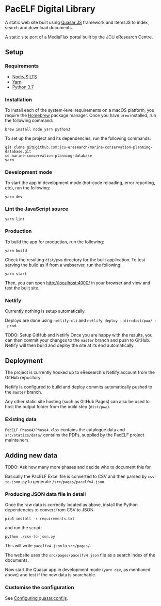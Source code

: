 # PacELF Digital Library

<!-- [![Netlify Status](https://api.netlify.com/api/v1/badges/f040db2b-3186-43b4-b3e7-0ebf7b6b3409/deploy-status)](https://app.netlify.com/sites/marinescp/deploys) -->

A static web site built using [Quasar
JS](https://quasar.dev/quasar-cli/installation) framework and ItemsJS to
index, search and download documents.

A static site port of a MediaFlux portal built by the JCU eResearch
Centre.

## Setup

### Requirements

- [NodeJS LTS](https://nodejs.org/en/)
- [Yarn](https://classic.yarnpkg.com/en/docs/install#mac-stable)
- [Python 3.7](https://www.python.org/downloads/)

### Installation

To install each of the system-level requirements on a macOS platform, you
require the [Homebrew](https://brew.sh/) package manager. Once you have `brew`
installed, run the following command:

```shell
brew install node yarn python3
```

To set up the project and its dependencies, run the following commands:

```shell
git clone git@github.com:jcu-eresearch/marine-conservation-planning-database.git
cd marine-conservation-planning-database
yarn
```

### Development mode

To start the app in development mode (hot-code reloading, error reporting,
etc), run the following:

```shell
yarn dev
```

### Lint the JavaScript source

```shell
yarn lint
```

### Production

To build the app for production, run the following:

```shell
yarn build
```

Check the resulting `dist/pwa` directory for the built application. To test
serving the build as if from a webserver, run the following:

```shell
yarn start
```

Then, you can open <http://localhost:4000/> in your browser and view and test
the built site.

### Netlify

Currently nothing is setup automatically.

Deploys are done using `netlify-cli` and `netlify deploy --dir=dist/pwa/ --prod`.

TODO: Setup GitHub and Netlify
Once you are happy with the results, you can then commit your changes to the
`master` branch and push to GitHub. Netlify will then build and deploy the
site at its end automatically.

## Deployment

The project is currently hooked up to eResearch's Netlify account from the
GitHub repository.

Netlify is configured to build and deploy commits automatically pushed to the
`master` branch.

Any other static site hosting (such as GitHub Pages) can also be used
to host the output folder from the build step (`dist/pwa`).


### Existing data

`PacELF_Phase4/Phase4.xlsx` contains the catalogue data and `src/statics/data/` contains the PDFs, supplied by the PacELF project maintainers.

## Adding new data

TODO: Ask how many more phases and decide who to document this for.

Basically the PacELF Excel file is converted to CSV and then parsed by `csv-to-json.py` to generate `/src/pages/pacelfv4.json`

### Producing JSON data file in detail

Once the raw data is correctly located as above, install the Python dependencies to convert from CSV to JSON:

```shell
pip3 install -r requirements.txt
```

and run the script:

```shell
python ./csv-to-json.py
```

This will write `pacelfv4.json` to `src/pages/`.

The website uses the `src/pages/pacelfv4.json` file as a search index of the documents.

Now start the Quasar app in development mode (`yarn dev`, as
mentioned above) and test if the new data is searchable.

### Customise the configuration

See [Configuring quasar.conf.js](https://quasar.dev/quasar-cli/quasar-conf-js).
